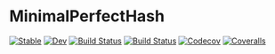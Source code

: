 # MinimalPerfectHash

[![Stable](https://img.shields.io/badge/docs-stable-blue.svg)](https://kyungminlee.github.io/MinimalPerfectHash.jl/stable)
[![Dev](https://img.shields.io/badge/docs-dev-blue.svg)](https://kyungminlee.github.io/MinimalPerfectHash.jl/dev)
[![Build Status](https://travis-ci.com/kyungminlee/MinimalPerfectHash.jl.svg?branch=master)](https://travis-ci.com/kyungminlee/MinimalPerfectHash.jl)
[![Build Status](https://ci.appveyor.com/api/projects/status/github/kyungminlee/MinimalPerfectHash.jl?svg=true)](https://ci.appveyor.com/project/kyungminlee/MinimalPerfectHash-jl)
[![Codecov](https://codecov.io/gh/kyungminlee/MinimalPerfectHash.jl/branch/master/graph/badge.svg)](https://codecov.io/gh/kyungminlee/MinimalPerfectHash.jl)
[![Coveralls](https://coveralls.io/repos/github/kyungminlee/MinimalPerfectHash.jl/badge.svg?branch=master)](https://coveralls.io/github/kyungminlee/MinimalPerfectHash.jl?branch=master)
